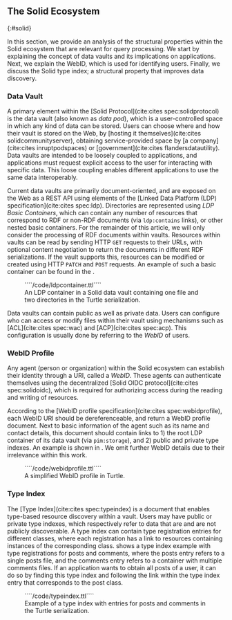 ## The Solid Ecosystem
{:#solid}

In this section, we provide an analysis of the structural properties within the Solid ecosystem
that are relevant for query processing.
We start by explaining the concept of data vaults and its implications on applications.
Next, we explain the WebID, which is used for identifying users.
Finally, we discuss the Solid type index; a structural property that improves data discovery.

### Data Vault

A primary element within the [Solid Protocol](cite:cites spec:solidprotocol) is
the data vault (also known as *data pod*), which is a user-controlled space in which any kind of data can be stored.
Users can choose where and how their vault is stored on the Web,
by [hosting it themselves](cite:cites solidcommunityserver),
obtaining service-provided space by [a company](cite:cites inruptpodspaces) or [government](cite:cites flandersdatautility).
Data vaults are intended to be loosely coupled to applications,
and applications must request explicit access to the user for interacting with specific data.
This loose coupling enables different applications to use the same data interoperably.

Current data vaults are primarily document-oriented, and are exposed on the Web as a REST API
using elements of the [Linked Data Platform (LDP) specification](cite:cites spec:ldp).
Directories are represented using *LDP Basic Containers*,
which can contain any number of resources that correspond to RDF or non-RDF documents (via `ldp:contains` links),
or other nested basic containers.
For the remainder of this article, we will only consider the processing of RDF documents within vaults.
Resources within vaults can be read by sending HTTP `GET` requests to their URLs,
with optional content negotiation to return the documents in different RDF serializations.
If the vault supports this, resources can be modified or created using HTTP `PATCH` and `POST` requests.
An example of such a basic container can be found in the [](#example-ldpcontainer).

<figure id="example-ldpcontainer" class="listing">
````/code/ldpcontainer.ttl````
<figcaption markdown="block">
An LDP container in a Solid data vault containing one file and two directories in the Turtle serialization.
</figcaption>
</figure>

Data vaults can contain public as well as private data.
Users can configure who can access or modify files within their vault
using mechanisms such as [ACL](cite:cites spec:wac) and [ACP](cite:cites spec:acp).
This configuration is usually done by referring to the *WebID* of users.

### WebID Profile

Any agent (person or organization) within the Solid ecosystem can establish their identity through a URI, called a *WebID*.
These agents can authenticate themselves using the decentralized [Solid OIDC protocol](cite:cites spec:solidoidc),
which is required for authorizing access during the reading and writing of resources.

According to the [WebID profile specification](cite:cites spec:webidprofile),
each WebID URI should be dereferenceable, and return a WebID profile document.
Next to basic information of the agent such as its name and contact details,
this document should contain links to 1) the root LDP container of its data vault (via `pim:storage`), and
2) public and private type indexes.
An example is shown in [](#example-webidprofile).
We omit further WebID details due to their irrelevance within this work.

<figure id="example-webidprofile" class="listing">
````/code/webidprofile.ttl````
<figcaption markdown="block">
A simplified WebID profile in Turtle.
</figcaption>
</figure>

### Type Index

The [Type Index](cite:cites spec:typeindex) is a document that enables type-based resource discovery within a vault.
Users may have public or private type indexes, which respectively refer to data that are and are not publicly discoverable.
A type index can contain type registration entries for different classes,
where each registration has a link to resources containing instances of the corresponding class.
[](#example-typeindex) shows a type index example with type registrations for posts and comments,
where the posts entry refers to a single posts file,
and the comments entry refers to a container with multiple comments files.
If an application wants to obtain all posts of a user,
it can do so by finding this type index and following the link within the type index entry that corresponds to the post class.

<figure id="example-typeindex" class="listing">
````/code/typeindex.ttl````
<figcaption markdown="block">
Example of a type index with entries for posts and comments in the Turtle serialization.
</figcaption>
</figure>
